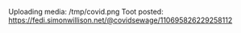 Uploading media: /tmp/covid.png
Toot posted: https://fedi.simonwillison.net/@covidsewage/110695826229258112
